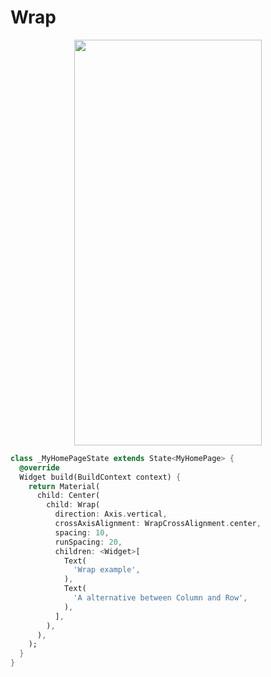 # Wrap
<p align="center">
<img src="https://docs.google.com/uc?id=1Vr8Rm3HdrG5oWwqnbjWSf2oJqsVFNqgR" height="649" width="300">
</p>

```dart
class _MyHomePageState extends State<MyHomePage> {
  @override
  Widget build(BuildContext context) {
    return Material(
      child: Center(
        child: Wrap(
          direction: Axis.vertical,
          crossAxisAlignment: WrapCrossAlignment.center,
          spacing: 10,
          runSpacing: 20,
          children: <Widget>[
            Text(
              'Wrap example',
            ),
            Text(
              'A alternative between Column and Row',
            ),
          ],
        ),
      ),
    );
  }
}
```

